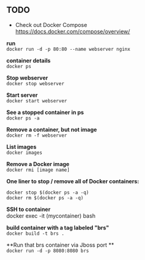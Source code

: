 
## TODO
- Check out Docker Compose
  <https://docs.docker.com/compose/overview/>

**run**  
`docker run -d -p 80:80 --name webserver nginx`

**container details**  
`docker ps`

**Stop webserver**  
`docker stop webserver`  

**Start server**  
`docker start webserver`  

**See a stopped container in ps**  
`docker ps -a`

**Remove a container, but not image**  
`docker rm -f webserver`  

**List images**  
`docker images`  

**Remove a Docker image**  
`docker rmi [image name]`


**One liner to stop / remove all of Docker containers:**  
```
docker stop $(docker ps -a -q)   
docker rm $(docker ps -a -q)
```

**SSH to container**  
docker exec -it (mycontainer) bash

**build container with a tag labeled "brs"**  
`docker build -t brs .`

**Run that brs container via Jboss port **  
`docker run -d -p 8080:8080 brs`  

